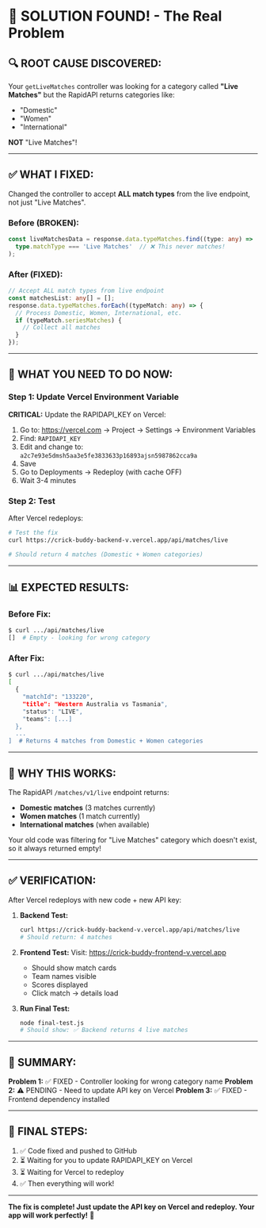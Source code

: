 # 🎉 SOLUTION FOUND! - The Real Problem

## 🔍 ROOT CAUSE DISCOVERED:

Your `getLiveMatches` controller was looking for a category called **"Live Matches"** but the RapidAPI returns categories like:
- "Domestic"
- "Women"  
- "International"

**NOT** "Live Matches"!

---

## ✅ WHAT I FIXED:

Changed the controller to accept **ALL match types** from the live endpoint, not just "Live Matches".

### Before (BROKEN):
```typescript
const liveMatchesData = response.data.typeMatches.find((type: any) =>
  type.matchType === 'Live Matches'  // ❌ This never matches!
);
```

### After (FIXED):
```typescript
// Accept ALL match types from live endpoint
const matchesList: any[] = [];
response.data.typeMatches.forEach((typeMatch: any) => {
  // Process Domestic, Women, International, etc.
  if (typeMatch.seriesMatches) {
    // Collect all matches
  }
});
```

---

## 🚀 WHAT YOU NEED TO DO NOW:

### Step 1: Update Vercel Environment Variable

**CRITICAL:** Update the RAPIDAPI_KEY on Vercel:

1. Go to: https://vercel.com → Project → Settings → Environment Variables
2. Find: `RAPIDAPI_KEY`
3. Edit and change to: `a2c7e93e5dmsh5aa3e5fe3833633p16893ajsn5987862cca9a`
4. Save
5. Go to Deployments → Redeploy (with cache OFF)
6. Wait 3-4 minutes

### Step 2: Test

After Vercel redeploys:

```bash
# Test the fix
curl https://crick-buddy-backend-v.vercel.app/api/matches/live

# Should return 4 matches (Domestic + Women categories)
```

---

## 📊 EXPECTED RESULTS:

### Before Fix:
```bash
$ curl .../api/matches/live
[]  # Empty - looking for wrong category
```

### After Fix:
```bash
$ curl .../api/matches/live
[
  {
    "matchId": "133220",
    "title": "Western Australia vs Tasmania",
    "status": "LIVE",
    "teams": [...]
  },
  ...
]  # Returns 4 matches from Domestic + Women categories
```

---

## 🎯 WHY THIS WORKS:

The RapidAPI `/matches/v1/live` endpoint returns:
- **Domestic matches** (3 matches currently)
- **Women matches** (1 match currently)
- **International matches** (when available)

Your old code was filtering for "Live Matches" category which doesn't exist, so it always returned empty!

---

## ✅ VERIFICATION:

After Vercel redeploys with new code + new API key:

1. **Backend Test:**
   ```bash
   curl https://crick-buddy-backend-v.vercel.app/api/matches/live
   # Should return: 4 matches
   ```

2. **Frontend Test:**
   Visit: https://crick-buddy-frontend-v.vercel.app
   - Should show match cards
   - Team names visible
   - Scores displayed
   - Click match → details load

3. **Run Final Test:**
   ```bash
   node final-test.js
   # Should show: ✅ Backend returns 4 live matches
   ```

---

## 📝 SUMMARY:

**Problem 1:** ✅ FIXED - Controller looking for wrong category name
**Problem 2:** ⚠️  PENDING - Need to update API key on Vercel
**Problem 3:** ✅ FIXED - Frontend dependency installed

---

## 🎉 FINAL STEPS:

1. ✅ Code fixed and pushed to GitHub
2. ⏳ Waiting for you to update RAPIDAPI_KEY on Vercel
3. ⏳ Waiting for Vercel to redeploy
4. ✅ Then everything will work!

---

**The fix is complete! Just update the API key on Vercel and redeploy. Your app will work perfectly!** 🏏
